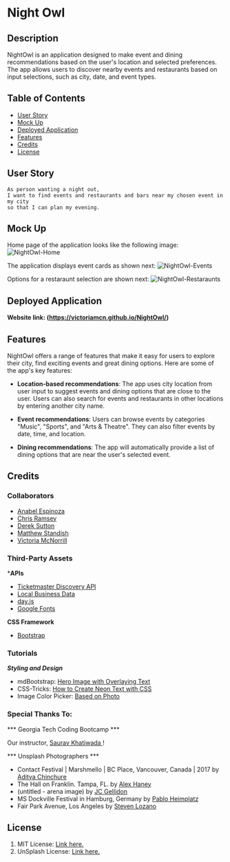 # Night Owl

## Description

NightOwl is an application designed to make event and dining recommendations based on the user's location and selected preferences. The app allows users to discover nearby events and restaurants based on input selections, such as city, date, and event types.


## Table of Contents

- [User Story](#user-story)
- [Mock Up](#mock-up)
- [Deployed Application](#deployed-application)
- [Features](#features)
- [Credits](#credits)
- [License](#license)

## User Story

```
As person wanting a night out,
I want to find events and restaurants and bars near my chosen event in my city
so that I can plan my evening.
```

## Mock Up

Home page of the application looks like the following image:
![NightOwl-Home](./images/NightOwl-Home.html.png)

The application displays event cards as shown next:
![NightOwl-Events](./images/NightOwl-EventSearch.png)

Options for a restaraunt selection are shown next:
![NightOwl-Restaraunts](./images/NightOwl-Restaraunts.png)

## Deployed Application

**Website link: (https://victoriamcn.github.io/NightOwl/)**

## Features

NightOwl offers a range of features that make it easy for users to explore their city, find exciting events and great dining options. Here are some of the app's key features:

- **Location-based recommendations**: The app uses city location from user input to suggest events and dining options that are close to the user. Users can also search for events and restaurants in other locations by entering another city name.

- **Event recommendations**: Users can browse events by categories "Music", "Sports", and "Arts & Theatre". They can also filter events by date, time, and location.

- **Dining recommendations**: The app will automatically provide a list of dining options that are near the user's selected event.

## Credits

### Collaborators

- [Anabel Espinoza](https://github.com/Anabel-Espinoza)
- [Chris Ramsey](https://github.com/c-ramsey)
- [Derek Sutton](https://github.com/dereksutton)
- [Matthew Standish](https://github.com/MatthewStandish)
- [Victoria McNorrill](https://github.com/victoriamcn)

### Third-Party Assets

***APIs**

- [Ticketmaster Discovery API](https://developer.ticketmaster.com/products-and-docs/apis/discovery-api/v2/)
- [Local Business Data](https://rapidapi.com/letscrape-6bRBa3QguO5/api/local-business-data/)
- [day.js](https://day.js.org/docs/en/installation/browser)
- [Google Fonts](https://fonts.google.com/share?selection.family=Pacifico|Source+Sans+Pro:ital,wght@0,400;0,600;1,300|Yellowtail)

**CSS Framework**

- [Bootstrap](https://getbootstrap.com/docs/5.3/getting-started/introduction/)

### Tutorials

***Styling and Design***

- mdBootstrap: [Hero Image with Overlaying Text](https://mdbootstrap.com/docs/standard/extended/hero/#section-background-image-with-navbar)
- CSS-Tricks: [How to Create Neon Text with CSS](https://css-tricks.com/how-to-create-neon-text-with-css/)
- Image Color Picker: [Based on Photo](https://imagecolorpicker.com/)

### Special Thanks To:

*** Georgia Tech Coding Bootcamp ***

Our instructor, [Saurav Khatiwada
](https://github.com/khatiwadasaurav)!

*** Unsplash Photographers ***

- Contact Festival | Marshmello | BC Place, Vancouver, Canada | 2017 by [Aditya Chinchure](https://unsplash.com/@adityachinchure)
- The Hall on Franklin. Tampa, FL. by [Alex Haney](https://unsplash.com/@alexhaney)
- (untitled - arena image) by [JC Gellidon](https://unsplash.com/@jcgellidon)
- MS Dockville Festival in Hamburg, Germany by [Pablo Heimplatz](https://unsplash.com/@pabloheimplatz)
- Fair Park Avenue, Los Angeles by [Steven Lozano](https://unsplash.com/@stevenlozano)


## License

1. MIT License: [Link here.](https://github.com/victoriamcn/NightOwl/blob/main/LICENSE)
2. UnSplash License: [Link here.](https://unsplash.com/license)